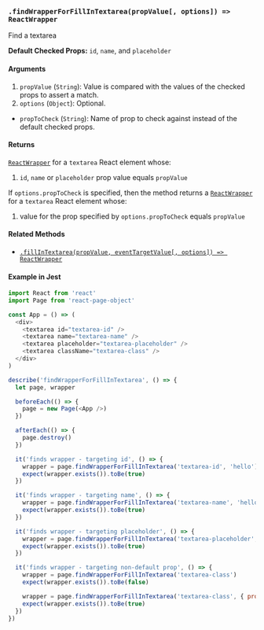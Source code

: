 ### `.findWrapperForFillInTextarea(propValue[, options]) => ReactWrapper`

Find a textarea

**Default Checked Props:** `id`, `name`, and `placeholder`

#### Arguments

1. `propValue` (`String`): Value is compared with the values of the checked props to assert a match.
2. `options` (`Object`): Optional.
  * `propToCheck` (`String`): Name of prop to check against instead of the default checked props.

#### Returns

[`ReactWrapper`][react-wrapper] for a `textarea` React element whose:
  1. `id`, `name` or `placeholder` prop value equals `propValue`

If `options.propToCheck` is specified, then the method returns a
[`ReactWrapper`][react-wrapper] for a `textarea` React element whose:
  1. value for the prop specified by `options.propToCheck` equals `propValue`

#### Related Methods

- [`.fillInTextarea(propValue, eventTargetValue[, options]) => ReactWrapper`](fillInTextarea.md)

[react-wrapper]: https://github.com/airbnb/enzyme/blob/master/docs/api/mount.md#reactwrapper-api

#### Example in Jest

```js
import React from 'react'
import Page from 'react-page-object'

const App = () => (
  <div>
    <textarea id="textarea-id" />
    <textarea name="textarea-name" />
    <textarea placeholder="textarea-placeholder" />
    <textarea className="textarea-class" />
  </div>
)

describe('findWrapperForFillInTextarea', () => {
  let page, wrapper

  beforeEach(() => {
    page = new Page(<App />)
  })

  afterEach(() => {
    page.destroy()
  })

  it('finds wrapper - targeting id', () => {
    wrapper = page.findWrapperForFillInTextarea('textarea-id', 'hello')
    expect(wrapper.exists()).toBe(true)
  })

  it('finds wrapper - targeting name', () => {
    wrapper = page.findWrapperForFillInTextarea('textarea-name', 'hello')
    expect(wrapper.exists()).toBe(true)
  })

  it('finds wrapper - targeting placeholder', () => {
    wrapper = page.findWrapperForFillInTextarea('textarea-placeholder', 'hello')
    expect(wrapper.exists()).toBe(true)
  })

  it('finds wrapper - targeting non-default prop', () => {
    wrapper = page.findWrapperForFillInTextarea('textarea-class')
    expect(wrapper.exists()).toBe(false)

    wrapper = page.findWrapperForFillInTextarea('textarea-class', { propToCheck: 'className' })
    expect(wrapper.exists()).toBe(true)
  })
})
```
